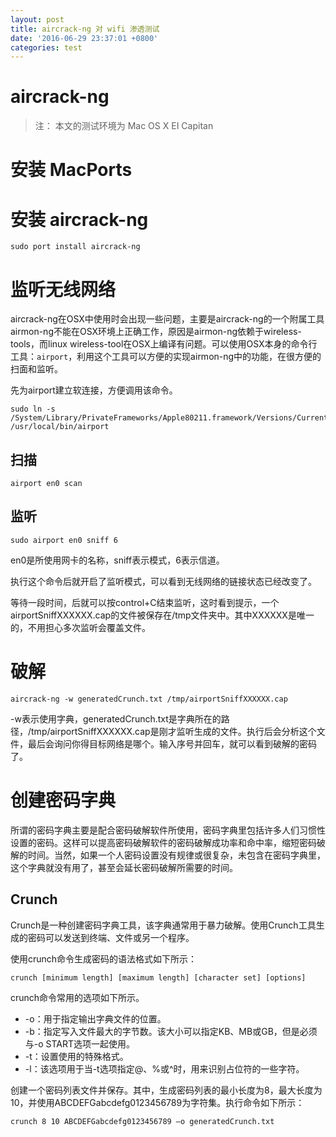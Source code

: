 ```yaml
---
layout: post
title: aircrack-ng 对 wifi 渗透测试
date: '2016-06-29 23:37:01 +0800'
categories: test
---
```


# aircrack-ng

> 注： 本文的测试环境为 Mac OS X EI Capitan

# 安装 MacPorts

# 安装 aircrack-ng

```
sudo port install aircrack-ng
```

# 监听无线网络

aircrack-ng在OSX中使用时会出现一些问题，主要是aircrack-ng的一个附属工具airmon-ng不能在OSX环境上正确工作，原因是airmon-ng依赖于wireless-tools，而linux wireless-tool在OSX上编译有问题。可以使用OSX本身的命令行工具：`airport`，利用这个工具可以方便的实现airmon-ng中的功能，在很方便的扫面和监听。

先为airport建立软连接，方便调用该命令。

```
sudo ln -s /System/Library/PrivateFrameworks/Apple80211.framework/Versions/Current/Resources/airport /usr/local/bin/airport
```

## 扫描

```
airport en0 scan
```

## 监听

```
sudo airport en0 sniff 6
```

en0是所使用网卡的名称，sniff表示模式，6表示信道。

执行这个命令后就开启了监听模式，可以看到无线网络的链接状态已经改变了。

等待一段时间，后就可以按control+C结束监听，这时看到提示，一个airportSniffXXXXXX.cap的文件被保存在/tmp文件夹中。其中XXXXXX是唯一的，不用担心多次监听会覆盖文件。

# 破解

```
aircrack-ng -w generatedCrunch.txt /tmp/airportSniffXXXXXX.cap
```

-w表示使用字典，generatedCrunch.txt是字典所在的路径，/tmp/airportSniffXXXXXX.cap是刚才监听生成的文件。执行后会分析这个文件，最后会询问你得目标网络是哪个。输入序号并回车，就可以看到破解的密码了。

# 创建密码字典

所谓的密码字典主要是配合密码破解软件所使用，密码字典里包括许多人们习惯性设置的密码。这样可以提高密码破解软件的密码破解成功率和命中率，缩短密码破解的时间。当然，如果一个人密码设置没有规律或很复杂，未包含在密码字典里，这个字典就没有用了，甚至会延长密码破解所需要的时间。

## Crunch

Crunch是一种创建密码字典工具，该字典通常用于暴力破解。使用Crunch工具生成的密码可以发送到终端、文件或另一个程序。

使用crunch命令生成密码的语法格式如下所示：

```
crunch [minimum length] [maximum length] [character set] [options]
```

crunch命令常用的选项如下所示。

- -o：用于指定输出字典文件的位置。
- -b：指定写入文件最大的字节数。该大小可以指定KB、MB或GB，但是必须与-o START选项一起使用。
- -t：设置使用的特殊格式。
- -l：该选项用于当-t选项指定@、%或^时，用来识别占位符的一些字符。

创建一个密码列表文件并保存。其中，生成密码列表的最小长度为8，最大长度为10，并使用ABCDEFGabcdefg0123456789为字符集。执行命令如下所示：

```
crunch 8 10 ABCDEFGabcdefg0123456789 –o generatedCrunch.txt
```
